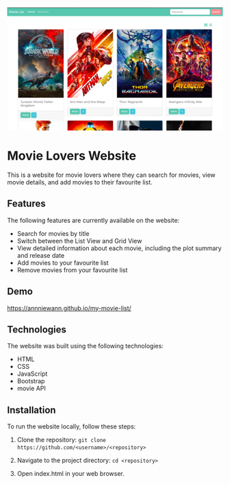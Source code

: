 ![Movie Lovers Website Screenshot](./image/my-movie-list.png "Movie Lovers Website Screenshot")

# Movie Lovers Website

This is a website for movie lovers where they can search for movies, view movie details, and add movies to their favourite list.

## Features

The following features are currently available on the website:

- Search for movies by title
- Switch between the List View and Grid View
- View detailed information about each movie, including the plot summary and release date
- Add movies to your favourite list
- Remove movies from your favourite list

## Demo

https://annniewann.github.io/my-movie-list/

## Technologies

The website was built using the following technologies:

- HTML
- CSS
- JavaScript
- Bootstrap
- movie API

## Installation

To run the website locally, follow these steps:

1. Clone the repository: `git clone https://github.com/<username>/<repository>`

2. Navigate to the project directory: `cd <repository>`

3. Open index.html in your web browser.
